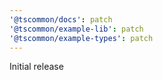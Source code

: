 ```yaml
---
'@tscommon/docs': patch
'@tscommon/example-lib': patch
'@tscommon/example-types': patch
---
```


Initial release
